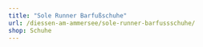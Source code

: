 ```yaml
---
title: "Sole Runner Barfußschuhe"
url: /diessen-am-ammersee/sole-runner-barfussschuhe/
shop: Schuhe
---
```

